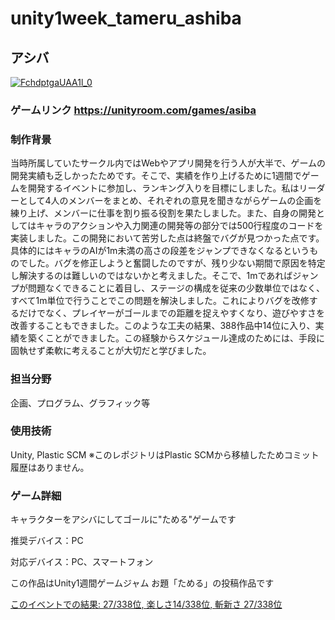 # unity1week_tameru_ashiba

## アシバ
[![FchdptgaUAA1l_0](https://github.com/IwamotoKakeru/IwamotoKakeru/assets/34148721/9afd7be7-41c9-455d-8e80-bb27a1d99ff4)](https://unityroom.com/games/asiba)

### ゲームリンク https://unityroom.com/games/asiba

### 制作背景
当時所属していたサークル内ではWebやアプリ開発を行う人が大半で、ゲームの開発実績も乏しかったためです。そこで、実績を作り上げるために1週間でゲームを開発するイベントに参加し、ランキング入りを目標にしました。私はリーダーとして4人のメンバーをまとめ、それぞれの意見を聞きながらゲームの企画を練り上げ、メンバーに仕事を割り振る役割を果たしました。また、自身の開発としてはキャラのアクションや入力関連の開発等の部分では500行程度のコードを実装しました。この開発において苦労した点は終盤でバグが見つかった点です。具体的にはキャラのAIが1m未満の高さの段差をジャンプできなくなるというものでした。バグを修正しようと奮闘したのですが、残り少ない期間で原因を特定し解決するのは難しいのではないかと考えました。そこで、1mであればジャンプが問題なくできることに着目し、ステージの構成を従来の少数単位ではなく、すべて1m単位で行うことでこの問題を解決しました。これによりバグを改修するだけでなく、プレイヤーがゴールまでの距離を捉えやすくなり、遊びやすさを改善することもできました。このような工夫の結果、388作品中14位に入り、実績を築くことができました。この経験からスケジュール達成のためには、手段に固執せず柔軟に考えることが大切だと学びました。


### 担当分野
企画、プログラム、グラフィック等

### 使用技術
Unity, Plastic SCM
※このレポジトリはPlastic SCMから移植したためコミット履歴はありません。

### ゲーム詳細

キャラクターをアシバにしてゴールに"ためる"ゲームです

推奨デバイス：PC

対応デバイス：PC、スマートフォン

この作品はUnity1週間ゲームジャム お題「ためる」の投稿作品です

[このイベントでの結果: 27/338位, 楽しさ14/338位, 斬新さ 27/338位](https://unityroom.com/unity1weeks/56/top)
